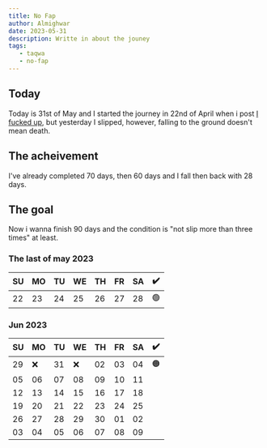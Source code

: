 ```yaml
---
title: No Fap
author: Almighwar
date: 2023-05-31
description: Writte in about the jouney 
tags:
   - taqwa
   - no-fap
---
```


## Today

Today is 31st of May and  I started the journey in 22nd of April when i post [I fucked up](/i/fucked/up), but yesterday I slipped, however, falling to the ground doesn't mean death.

## The acheivement 

I've already completed 70 days, then 60 days and I fall then back with 28 days. 

## The goal

Now i wanna finish 90 days and the condition is "not slip more than three times" at least.


   
### The last of may 2023
<div id="header" align="center" style="text-align: center;">
   
|SU|MO|TU|WE|TH|FR|SA|:heavy_check_mark:|
|-|-|-|-|-|-|-|-|
|22|23|24|25|26|27|28|:green_circle:|
   
</div>

### Jun 2023
<div id="header" align="center" style="text-align: center;">
   
|SU|MO|TU|WE|TH|FR|SA|:heavy_check_mark:|
|-|-|-|-|-|-|-|-|
|29|:x:|31|:x:|02|03|04|:orange_circle:|
|05|06|07|08|09|10|11||
|12|13|14|15|16|17|18||
|19|20|21|22|23|24|25||
|26|27|28|29|30|01|02||
|03|04|05|06|07|08|09||
</div>
